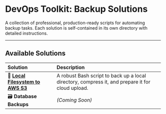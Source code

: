 # DevOps Toolkit: Backup Solutions

A collection of professional, production-ready scripts for automating backup tasks. Each solution is self-contained in its own directory with detailed instructions.

---

## Available Solutions

| Solution | Description |
| :--- | :--- |
| 📂 **[Local Filesystem to AWS S3](./local-to-s3/)** | A robust Bash script to back up a local directory, compress it, and prepare it for cloud upload. |
| 🗃️ **Database Backups** | *(Coming Soon)* |
